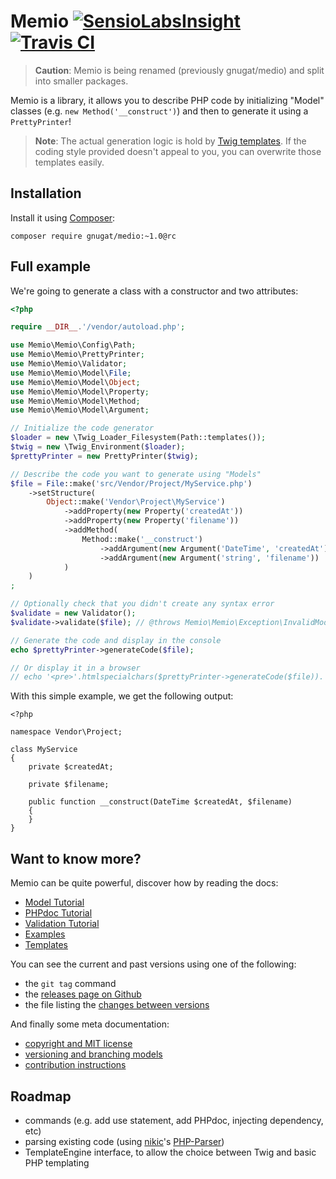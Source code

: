 # Memio [![SensioLabsInsight](https://insight.sensiolabs.com/projects/a2b24423-9840-45ab-a011-598aa3ba26bf/mini.png)](https://insight.sensiolabs.com/projects/a2b24423-9840-45ab-a011-598aa3ba26bf) [![Travis CI](https://travis-ci.org/gnugat/medio.png)](https://travis-ci.org/memio/memio)

> **Caution**: Memio is being renamed (previously gnugat/medio) and split into smaller packages.

Memio is a library, it allows you to describe PHP code by initializing "Model" classes
(e.g. `new Method('__construct')`) and then to generate it using a `PrettyPrinter`!

> **Note**: The actual generation logic is hold by [Twig templates](http://twig.sensiolabs.org/).
> If the coding style provided doesn't appeal to you, you can overwrite those templates easily.

## Installation

Install it using [Composer](https://getcomposer.org/download):

    composer require gnugat/medio:~1.0@rc

## Full example

We're going to generate a class with a constructor and two attributes:

```php
<?php

require __DIR__.'/vendor/autoload.php';

use Memio\Memio\Config\Path;
use Memio\Memio\PrettyPrinter;
use Memio\Memio\Validator;
use Memio\Memio\Model\File;
use Memio\Memio\Model\Object;
use Memio\Memio\Model\Property;
use Memio\Memio\Model\Method;
use Memio\Memio\Model\Argument;

// Initialize the code generator
$loader = new \Twig_Loader_Filesystem(Path::templates());
$twig = new \Twig_Environment($loader);
$prettyPrinter = new PrettyPrinter($twig);

// Describe the code you want to generate using "Models"
$file = File::make('src/Vendor/Project/MyService.php')
    ->setStructure(
        Object::make('Vendor\Project\MyService')
            ->addProperty(new Property('createdAt'))
            ->addProperty(new Property('filename'))
            ->addMethod(
                Method::make('__construct')
                    ->addArgument(new Argument('DateTime', 'createdAt'))
                    ->addArgument(new Argument('string', 'filename'))
            )
    )
;

// Optionally check that you didn't create any syntax error
$validate = new Validator();
$validate->validate($file); // @throws Memio\Memio\Exception\InvalidModelException

// Generate the code and display in the console
echo $prettyPrinter->generateCode($file);

// Or display it in a browser
// echo '<pre>'.htmlspecialchars($prettyPrinter->generateCode($file)).'</pre>';
```

With this simple example, we get the following output:

```
<?php

namespace Vendor\Project;

class MyService
{
    private $createdAt;

    private $filename;

    public function __construct(DateTime $createdAt, $filename)
    {
    }
}
```

## Want to know more?

Memio can be quite powerful, discover how by reading the docs:

* [Model Tutorial](doc/01-model-tutorial.md)
* [PHPdoc Tutorial](doc/02-phpdoc-tutorial.md)
* [Validation Tutorial](doc/03-validation-tutorial.md)
* [Examples](doc/04-examples.md)
* [Templates](doc/05-templates.md)

You can see the current and past versions using one of the following:

* the `git tag` command
* the [releases page on Github](https://github.com/memio/memio/releases)
* the file listing the [changes between versions](CHANGELOG.md)

And finally some meta documentation:

* [copyright and MIT license](LICENSE)
* [versioning and branching models](VERSIONING.md)
* [contribution instructions](CONTRIBUTING.md)

## Roadmap

* commands (e.g. add use statement, add PHPdoc, injecting dependency, etc)
* parsing existing code (using [nikic](http://nikic.github.io/aboutMe.html)'s [PHP-Parser](https://github.com/nikic/PHP-Parser))
* TemplateEngine interface, to allow the choice between Twig and basic PHP templating
